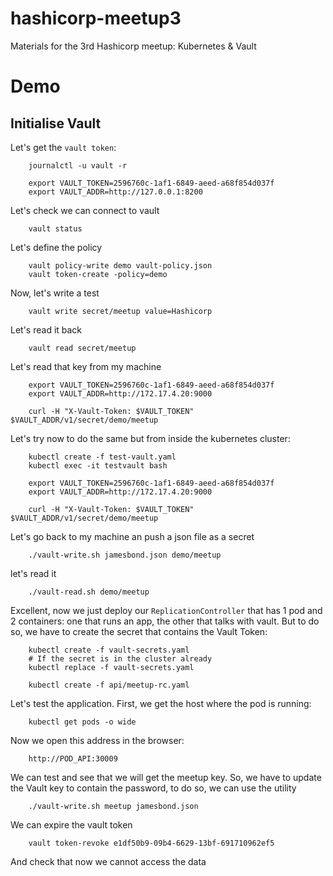 # hashicorp-meetup3
Materials for the 3rd Hashicorp meetup: Kubernetes &amp; Vault

# Demo


## Initialise Vault

Let's get the `vault token`:

        journalctl -u vault -r

        export VAULT_TOKEN=2596760c-1af1-6849-aeed-a68f854d037f
        export VAULT_ADDR=http://127.0.0.1:8200


Let's check we can connect to vault

        vault status

Let's define the policy

        vault policy-write demo vault-policy.json
        vault token-create -policy=demo

Now, let's write a test

        vault write secret/meetup value=Hashicorp


Let's read it back

        vault read secret/meetup


Let's read that key from my machine

        export VAULT_TOKEN=2596760c-1af1-6849-aeed-a68f854d037f
        export VAULT_ADDR=http://172.17.4.20:9000

        curl -H "X-Vault-Token: $VAULT_TOKEN" $VAULT_ADDR/v1/secret/demo/meetup


Let's try now to do the same but from inside the kubernetes cluster:

        kubectl create -f test-vault.yaml
        kubectl exec -it testvault bash

        export VAULT_TOKEN=2596760c-1af1-6849-aeed-a68f854d037f
        export VAULT_ADDR=http://172.17.4.20:9000

        curl -H "X-Vault-Token: $VAULT_TOKEN" $VAULT_ADDR/v1/secret/demo/meetup

Let's go back to my machine an push a json file as a secret

        ./vault-write.sh jamesbond.json demo/meetup

let's read it

        ./vault-read.sh demo/meetup

Excellent, now we just deploy our `ReplicationController` that has 1 pod and 2 containers: one that runs an app, the other that talks with vault. But to do so, we have to create the secret that contains the Vault Token:


        kubectl create -f vault-secrets.yaml
        # If the secret is in the cluster already
        kubectl replace -f vault-secrets.yaml

        kubectl create -f api/meetup-rc.yaml

Let's test the application. First, we get the host where the pod is running:

        kubectl get pods -o wide

Now we open this address in the browser:

        http://POD_API:30009

We can test and see that we will get the meetup key. So, we have to update the Vault key to contain the password, to do so, we can use the utility

        ./vault-write.sh meetup jamesbond.json


We can expire the vault token

        vault token-revoke e1df50b9-09b4-6629-13bf-691710962ef5

And check that now we cannot access the data
